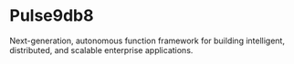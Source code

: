 # Pulse9db8
Next-generation, autonomous function framework for building intelligent, distributed, and scalable enterprise applications.
